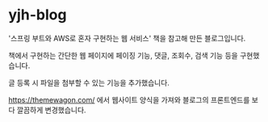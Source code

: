 # yjh-blog

'스프링 부트와 AWS로 혼자 구현하는 웹 서비스' 책을 참고해 만든 블로그입니다.

책에서 구현하는 간단한 웹 페이지에 페이징 기능, 댓글, 조회수, 검색 기능 등을 구현했습니다.

글 등록 시 파일을 첨부할 수 있는 기능을 추가했습니다.

https://themewagon.com/ 에서 웹사이트 양식을 가져와 블로그의 프론트엔드를 보다 깔끔하게 변경했습니다. 
